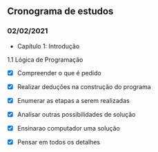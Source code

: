 ## Cronograma de estudos 

### 02/02/2021

-  Capítulo 1: Introdução

  1.1 Lógica de Programação

  - [x] Compreender o que é pedido
  - [x] Realizar deduções na construção do programa
  - [x] Enumerar as etapas a serem realizadas
  - [x] Analisar outras possibilidades de solução 
  - [x] Ensinarao computador uma solução
  - [x] Pensar em todos os detalhes

  

  